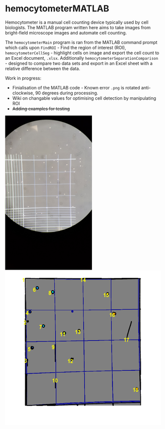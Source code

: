 # hemocytometerMATLAB
Hemocytometer is a manual cell counting device typically used by cell biologists. The  MATLAB program written here aims to take images from bright-field microscope images and automate cell counting.

The `hemocytometerMain` program is ran from the MATLAB command prompt which calls upon `FindROI` - Find the region of interest (ROI), `hemocytometerCellSeg` - highlight cells on image and export the cell count to an Excel document, `.xlsx`. Additionally `hemocytometerSeparationComparison` - designed to compare two data sets and export in an Excel sheet with a relative difference between the data.

Work in progress:

* Finialisation of the MATLAB code - Known error `.png` is rotated anti-clockwise, 90 degrees during processing.
* Wiki on changable values for optimising cell detection by manipulating ROI
* ~~Adding examples for testing~~ 


<p float="left">
  <img src="https://github.com/MattH688/hemocytometerMATLAB/blob/main/ExampleData/75ulI/20190918_113157.jpg" height="500">
  <img src="https://github.com/MattH688/hemocytometerMATLAB/blob/main/ExampleData/75ulI/20190918_113157.png" height="500">
</p>
